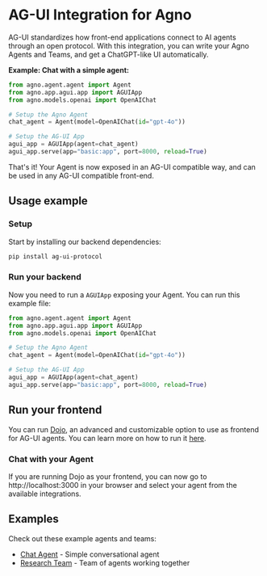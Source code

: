 # AG-UI Integration for Agno

AG-UI standardizes how front-end applications connect to AI agents through an open protocol.
With this integration, you can write your Agno Agents and Teams, and get a ChatGPT-like UI automatically.

**Example: Chat with a simple agent:**

```python my_agent.py
from agno.agent.agent import Agent
from agno.app.agui.app import AGUIApp
from agno.models.openai import OpenAIChat

# Setup the Agno Agent
chat_agent = Agent(model=OpenAIChat(id="gpt-4o"))

# Setup the AG-UI App
agui_app = AGUIApp(agent=chat_agent)
agui_app.serve(app="basic:app", port=8000, reload=True)
```

That's it! Your Agent is now exposed in an AG-UI compatible way, and can be used in any AG-UI compatible front-end.


## Usage example

### Setup

Start by installing our backend dependencies:

```bash
pip install ag-ui-protocol
```

### Run your backend

Now you need to run a `AGUIApp` exposing your Agent. You can run this example file:
```python
from agno.agent.agent import Agent
from agno.app.agui.app import AGUIApp
from agno.models.openai import OpenAIChat

# Setup the Agno Agent
chat_agent = Agent(model=OpenAIChat(id="gpt-4o"))

# Setup the AG-UI App
agui_app = AGUIApp(agent=chat_agent)
agui_app.serve(app="basic:app", port=8000, reload=True)
```

## Run your frontend

You can run [Dojo](https://github.com/ag-ui-protocol/ag-ui/tree/main/typescript-sdk/apps/dojo), an advanced and customizable option to use as frontend for AG-UI agents.
You can learn more on how to run it [here](https://github.com/ag-ui-protocol/ag-ui/tree/main/typescript-sdk/apps/dojo).


### Chat with your Agent

If you are running Dojo as your frontend, you can now go to http://localhost:3000 in your browser and select your agent from the available integrations.


## Examples

Check out these example agents and teams:

- [Chat Agent](./basic.py) - Simple conversational agent
- [Research Team](./research_team.py) - Team of agents working together
